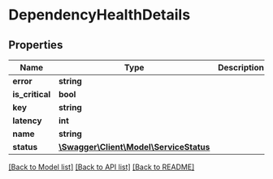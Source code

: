 # DependencyHealthDetails

## Properties
Name | Type | Description | Notes
------------ | ------------- | ------------- | -------------
**error** | **string** |  | [optional] 
**is_critical** | **bool** |  | [optional] 
**key** | **string** |  | [optional] 
**latency** | **int** |  | [optional] 
**name** | **string** |  | [optional] 
**status** | [**\Swagger\Client\Model\ServiceStatus**](ServiceStatus.md) |  | [optional] 

[[Back to Model list]](../../README.md#documentation-for-models) [[Back to API list]](../../README.md#documentation-for-api-endpoints) [[Back to README]](../../README.md)

